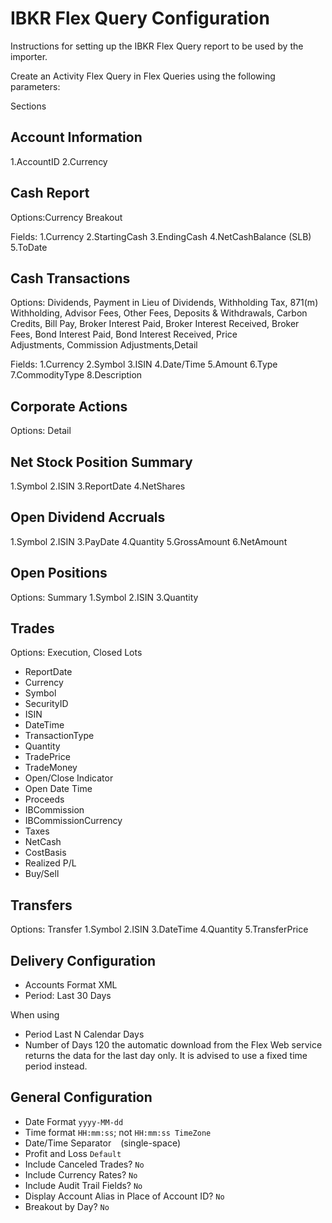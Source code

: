 # IBKR Flex Query Configuration

Instructions for setting up the IBKR Flex Query report to be used by the importer.

Create an Activity Flex Query in Flex Queries using the following parameters:

Sections

## Account Information
1.AccountID
2.Currency

## Cash Report

Options:Currency Breakout

Fields:
1.Currency
2.StartingCash
3.EndingCash
4.NetCashBalance (SLB)
5.ToDate

## Cash Transactions

Options:
Dividends, Payment in Lieu of Dividends, Withholding Tax, 871(m) Withholding, Advisor Fees, Other Fees, Deposits & Withdrawals, Carbon Credits, Bill Pay, Broker Interest Paid, Broker Interest Received, Broker Fees, Bond Interest Paid, Bond Interest Received, Price Adjustments, Commission Adjustments,Detail

Fields:
1.Currency
2.Symbol
3.ISIN
4.Date/Time
5.Amount
6.Type
7.CommodityType
8.Description

## Corporate Actions

Options: Detail

## Net Stock Position Summary
1.Symbol
2.ISIN
3.ReportDate
4.NetShares

## Open Dividend Accruals
1.Symbol
2.ISIN
3.PayDate
4.Quantity
5.GrossAmount
6.NetAmount

## Open Positions
Options: Summary
1.Symbol
2.ISIN
3.Quantity

## Trades
Options: Execution, Closed Lots

- ReportDate
- Currency
- Symbol
- SecurityID
- ISIN
- DateTime
- TransactionType
- Quantity
- TradePrice
- TradeMoney
- Open/Close Indicator
- Open Date Time
- Proceeds
- IBCommission
- IBCommissionCurrency
- Taxes
- NetCash
- CostBasis
- Realized P/L
- Buy/Sell

## Transfers
Options: Transfer
1.Symbol
2.ISIN
3.DateTime
4.Quantity
5.TransferPrice


## Delivery Configuration
- Accounts Format XML
- Period: Last 30 Days

When using
- Period Last N Calendar Days
- Number of Days 120
the automatic download from the Flex Web service returns the data for the last day only.
It is advised to use a fixed time period instead.

## General Configuration
- Date Format `yyyy-MM-dd`
- Time format `HH:mm:ss`; not `HH:mm:ss TimeZone`
- Date/Time Separator ` ` (single-space)
- Profit and Loss `Default`
- Include Canceled Trades? `No`
- Include Currency Rates? `No`
- Include Audit Trail Fields? `No`
- Display Account Alias in Place of Account ID? `No`
- Breakout by Day? `No`
